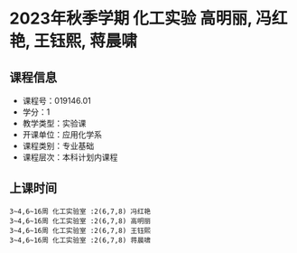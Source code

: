 # 2023年秋季学期 化工实验 高明丽, 冯红艳, 王钰熙, 蒋晨啸






## 课程信息

- 课程号：019146.01
- 学分：1
- 教学类型：实验课
- 开课单位：应用化学系
- 课程类别：专业基础
- 课程层次：本科计划内课程

## 上课时间

```
3~4,6~16周 化工实验室 :2(6,7,8) 冯红艳
3~4,6~16周 化工实验室 :2(6,7,8) 高明丽
3~4,6~16周 化工实验室 :2(6,7,8) 王钰熙
3~4,6~16周 化工实验室 :2(6,7,8) 蒋晨啸
```

